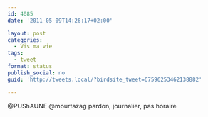 ```yaml
---
id: 4085
date: '2011-05-09T14:26:17+02:00'

layout: post
categories:
  - Vis ma vie
tags:
  - tweet
format: status
publish_social: no
guid: 'http://tweets.local/?birdsite_tweet=67596253462138882'

---
```


@PUShAUNE @mourtazag pardon, journalier, pas horaire